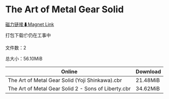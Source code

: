 # The Art of Metal Gear Solid

[磁力链接⬇Magnet Link](magnet:?xt=urn:btih:3fb372e45e8eb6e9b7957bfb1c6237708bdb33b4&dn=The%20Art%20of%20Metal%20Gear%20Solid)

打包下载📦仍在工事中

文件数：2

总大小：56.10MiB

Online | Download
--- | ---
The Art of Metal Gear Solid (Yoji Shinkawa).cbr | 21.48MiB
The Art of Metal Gear Solid 2 - Sons of Liberty.cbr | 34.62MiB